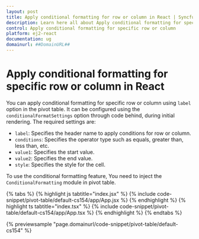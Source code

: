 ```yaml
---
layout: post
title: Apply conditional formatting for row or column in React | Syncfusion
description: Learn here all about Apply conditional formatting for specific row or column in Syncfusion React Pivotview component of Syncfusion Essential JS 2 and more.
control: Apply conditional formatting for specific row or column 
platform: ej2-react
documentation: ug
domainurl: ##DomainURL##
---
```


# Apply conditional formatting for specific row or column in React

You can apply conditional formatting for specific row or column using `label` option in the pivot table. It can be configured using the `conditionalFormatSettings` option through code behind, during initial rendering. The required settings are:

* `label`: Specifies the header name to apply conditions for row or column.
* `conditions`: Specifies the operator type such as equals, greater than, less than, etc.
* `value1`: Specifies the start value.
* `value2`: Specifies the end value.
* `style`: Specifies the style for the cell.

To use the conditional formatting feature, You need to inject the `ConditionalFormatting` module in pivot table.

{% tabs %}
{% highlight js tabtitle="index.jsx" %}
{% include code-snippet/pivot-table/default-cs154/app/App.jsx %}
{% endhighlight %}
{% highlight ts tabtitle="index.tsx" %}
{% include code-snippet/pivot-table/default-cs154/app/App.tsx %}
{% endhighlight %}
{% endtabs %}

 {% previewsample "page.domainurl/code-snippet/pivot-table/default-cs154" %}
